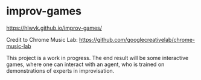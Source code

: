 # improv-games

https://hlwvk.github.io/improv-games/ 

Credit to Chrome Music Lab: https://github.com/googlecreativelab/chrome-music-lab 

This project is a work in progress. The end result will be some interactive games, where one can interact with an agent, who is trained on demonstrations of experts in improvisation. 
